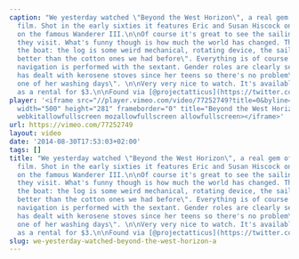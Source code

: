 ```yaml
---
caption: "We yesterday watched \"Beyond the West Horizon\", a real gem of a sailing
  film. Shot in the early sixties it features Eric and Susan Hiscock on their circumnavigation
  on the famous Wanderer III.\n\nOf course it's great to see the sailing and the places
  they visit. What's funny though is how much the world has changed. This starts with
  the boat: the log is some weird mechanical, rotating device, the sails \"are much
  better than the cotton ones we had before\". Everything is of course manual. Offshore
  navigation is performed with the sextant. Gender roles are clearly separated: \"Susan
  has dealt with kerosene stoves since her teens so there's no problem\" and \"has
  one of her washing days\". \n\nVery very nice to watch. It's available on Vimeo
  as a rental for $3.\n\nFound via [@projectatticus](https://twitter.com/atticusproject/status/500995001959329792)."
player: '<iframe src="//player.vimeo.com/video/77252749?title=0&byline=0&portrait=0"
  width="500" height="281" frameborder="0" title="Beyond the West Horizon: Trailer"
  webkitallowfullscreen mozallowfullscreen allowfullscreen></iframe>'
url: https://vimeo.com/77252749
layout: video
date: '2014-08-30T17:53:03+02:00'
tags: []
title: "We yesterday watched \"Beyond the West Horizon\", a real gem of a sailing
  film. Shot in the early sixties it features Eric and Susan Hiscock on their circumnavigation
  on the famous Wanderer III.\n\nOf course it's great to see the sailing and the places
  they visit. What's funny though is how much the world has changed. This starts with
  the boat: the log is some weird mechanical, rotating device, the sails \"are much
  better than the cotton ones we had before\". Everything is of course manual. Offshore
  navigation is performed with the sextant. Gender roles are clearly separated: \"Susan
  has dealt with kerosene stoves since her teens so there's no problem\" and \"has
  one of her washing days\". \n\nVery very nice to watch. It's available on Vimeo
  as a rental for $3.\n\nFound via [@projectatticus](https://twitter.com/atticusproject/status/500995001959329792)."
slug: we-yesterday-watched-beyond-the-west-horizon-a
---
```

